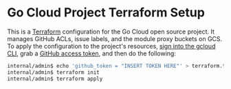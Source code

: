 # Go Cloud Project Terraform Setup

This is a [Terraform][] configuration for the Go Cloud open source project. It
manages GitHub ACLs, issue labels, and the module proxy buckets on GCS. To apply
the configuration to the project's resources, [sign into the gcloud CLI][gcloud
auth login], grab a [GitHub access token][], and then do the following:

```bash
internal/admin$ echo 'github_token = "INSERT TOKEN HERE"' > terraform.tfvars
internal/admin$ terraform init
internal/admin$ terraform apply
```

[gcloud auth login]: https://cloud.google.com/sdk/docs/authorizing#running_gcloud_auth_login
[GitHub access token]: https://github.com/settings/tokens/new?scopes=repo
[Terraform]: https://www.terraform.io/
